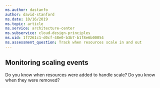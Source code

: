 ```yaml
---
ms.author: dastanfo
author: david-stanford
ms.date: 10/16/2019
ms.topic: article
ms.service: architecture-center
ms.subservice: cloud-design-principles
ms.uid: 1f7261c1-d0cf-48e0-b3b7-b1f8e6b00054
ms.assessment_question: Track when resources scale in and out
---
```

## Monitoring scaling events

Do you know when resources were added to handle scale?  Do you know when they were removed?
